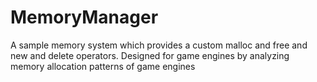 # MemoryManager
A sample memory system which provides a custom malloc and free and new and delete operators. Designed for game engines by analyzing memory allocation patterns of game engines
